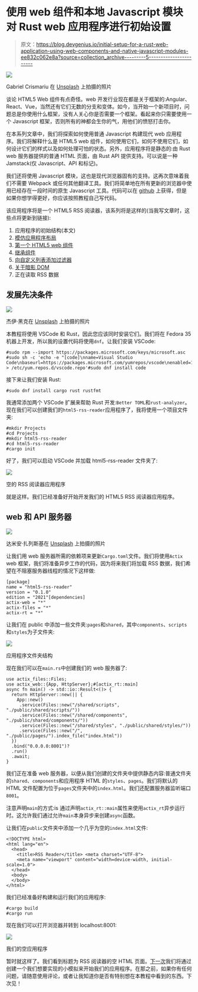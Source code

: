 # 使用 web 组件和本地 Javascript 模块对 Rust web 应用程序进行初始设置

> 原文：<https://blog.devgenius.io/initial-setup-for-a-rust-web-application-using-web-components-and-native-javascript-modules-ee832c062e8a?source=collection_archive---------5----------------------->

![](img/3f6ebef9df09c1e739eda5cec945a508.png)

Gabriel Crismariu 在 [Unsplash](https://unsplash.com?utm_source=medium&utm_medium=referral) 上拍摄的照片

谈论 HTML5 Web 组件有点奇怪。web 开发行业现在都是关于框架的:Angular、React、Vue，当然还有它们无数的分支和变体。如今，当开始一个新项目时，问题总是你使用什么框架，没有人关心你是否需要一个框架。看起来你只需要使用一个 Javascript 框架，否则所有的神都会生你的气，用他们的愤怒打击你。

在本系列文章中，我们将探索如何使用普通 Javascript 构建现代 web 应用程序。我们将解释什么是 HTML5 web 组件，如何使用它们，如何不使用它们，如何设计它们的样式以及如何处理可怕的状态。另外，应用程序将是静态的:由 Rust web 服务器提供的普通 HTML 页面，由 Rust API 提供支持。可以说是一种 Jamstack(仅 Javascript、API 和标记)。

我们还将使用 Javascript 模块，这也是现代浏览器固有的支持。这再次意味着我们不需要 Webpack 或任何其他翻译工具。我们将简单地在所有更新的浏览器中使用已经存在一段时间的原生 Javascript 工具。代码可以在 [github](https://github.com/raduzaharia-medium/html5-rss-reader-initial) 上获得，但是如果你想学得更好，你应该按照教程自己写代码。

该应用程序将是一个 HTML5 RSS 阅读器，该系列将是这样的(当我写文章时，这些点将更新到链接):

1.  应用程序的初始结构(本文)
2.  [模仿应用程序布局](/the-responsive-layout-for-our-rust-web-application-8fb46fe14c8f)
3.  [第一个 HTML5 web 组件](/html5-rss-reader-writing-the-first-web-components-949eec88dbf9)
4.  [继承组件](/html5-rss-reader-writing-specialized-web-components-8c8a972e681a)
5.  [向自定义列表添加过滤器](/html5-rss-reader-filtering-the-custom-list-component-c3ba366c08fd)
6.  [关于暗影 DOM](/the-shadow-dom-of-an-html5-web-component-d99af7844192)
7.  正在读取 RSS 数据

## 发展先决条件

![](img/571c2c29150b1106b0576ab9cd36ee92.png)

杰伊·黑克在 [Unsplash](https://unsplash.com?utm_source=medium&utm_medium=referral) 上拍摄的照片

本教程将使用 VSCode 和 Rust，因此您应该同时安装它们。我们将在 Fedora 35 机器上开发，所以我的设置代码将使用`dnf`。让我们安装 VSCode:

```
#sudo rpm --import https://packages.microsoft.com/keys/microsoft.asc
#sudo sh -c 'echo -e "[code]\nname=Visual Studio Code\nbaseurl=https://packages.microsoft.com/yumrepos/vscode\nenabled=1\ngpgcheck=1\ngpgkey=https://packages.microsoft.com/keys/microsoft.asc" > /etc/yum.repos.d/vscode.repo'#sudo dnf install code
```

接下来让我们安装 Rust:

```
#sudo dnf install cargo rust rustfmt
```

我通常添加两个 VSCode 扩展来帮助 Rust 开发:`Better TOML`和`rust-analyzer`。现在我们可以创建我们的`html5-rss-reader`应用程序了，我将使用一个项目文件夹:

```
#mkdir Projects
#cd Projects
#mkdir html5-rss-reader
#cd html5-rss-reader
#cargo init
```

好了，我们可以启动 VSCode 并加载 html5-rss-reader 文件夹了:

![](img/0834d83b5d7931e73d3a6767ed3b24de.png)

空的 RSS 阅读器应用程序

就是这样。我们已经准备好开始开发我们的 HTML5 RSS 阅读器应用程序。

## web 和 API 服务器

![](img/4d817522dc85aefd0adb4150df76302e.png)

达米安·扎列斯基在 [Unsplash](https://unsplash.com?utm_source=medium&utm_medium=referral) 上拍摄的照片

让我们用 web 服务器所需的依赖项来更新`Cargo.toml`文件。我们将使用`Actix` web 框架，我们将准备异步工作的代码，因为将来我们将加载 RSS 数据，我们希望在不阻塞服务器线程的情况下这样做:

```
[package]
name = "html5-rss-reader"
version = "0.1.0"
edition = "2021"[dependencies]
actix-web = "*"
actix-files = "*"
actix-rt = "*"
```

让我们在 public 中添加一些文件夹:`pages`和`shared`，其中`components`、`scripts`和`styles`为子文件夹:

![](img/5b49bceaa4bb4f767d8597df9584ad2d.png)

应用程序文件夹结构

现在我们可以在`main.rs`中创建我们的 web 服务器了:

```
use actix_files::Files;
use actix_web::{App, HttpServer};#[actix_rt::main]
async fn main() -> std::io::Result<()> {
  return HttpServer::new(|| {
    App::new()
     .service(Files::new("/shared/scripts", "./public/shared/scripts/"))
     .service(Files::new("/shared/components", "./public/shared/components/"))
     .service(Files::new("/shared/styles", "./public/shared/styles/"))
     .service(Files::new("/", "./public/pages/").index_file("index.html"))
  })
  .bind("0.0.0.0:8001")?
  .run()
  .await;
}
```

我们正在准备 web 服务器，以便从我们创建的文件夹中提供静态内容:普通文件夹的`shared`、`components`和应用程序 HTML 的`styles`、`pages`。我们将默认的 HTML 文件配置为位于`pages`文件夹中的`index.html`。我们还配置服务器监听端口`8001`。

注意声明`main`的方式:is 通过声明`actix_rt::main`属性来使用`actix_rt`异步运行时。这允许我们通过允许`main`本身异步来创建`async`函数。

让我们在`public`文件夹中添加一个几乎为空的`index.html`文件:

```
<!DOCTYPE html>
<html lang="en">
  <head>
    <title>RSS Reader</title> <meta charset="UTF-8">
    <meta name="viewport" content="width=device-width, initial-scale=1.0">
  </head>
  <body>
  </body>
</html>
```

我们已经准备好构建和运行我们的应用程序:

```
#cargo build
#cargo run
```

现在我们可以打开浏览器并转到 localhost:8001:

![](img/76987574f25577a306aacc8e157c9fa0.png)

我们的空应用程序

暂时就这样了。我们看到标题为 RSS 阅读器的空 HTML 页面。[下一次](/the-responsive-layout-for-our-rust-web-application-8fb46fe14c8f)我们将通过创建一个我们想要实现的小模拟来开始我们的应用程序。在那之前，如果你有任何问题，请随意使用评论，或者让我知道你是否有特别想在本教程中看到的东西。下次见！